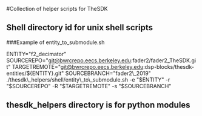 #Collection of helper scripts for TheSDK

## Shell directory id for unix shell scripts
###Example of entity\_to\_submodule.sh

ENTITY="f2\_decimator"
SOURCEREPO="git@bwrcrepo.eecs.berkeley.edu:fader2/fader2\_TheSDK.git"
TARGETREMOTE="git@bwrcrepo.eecs.berkeley.edu:dsp-blocks/thesdk-entities/${ENTITY}.git"
SOURCEBRANCH="fader2\_2019"
./thesdk\_helpers/shell/entity\_to\_submodule.sh -e "$ENTITY" -r "$SOURCEREPO" -R "$TARGETREMOTE" -s "$SOURCEBRANCH"

## thesdk\_helpers directory is for python modules


